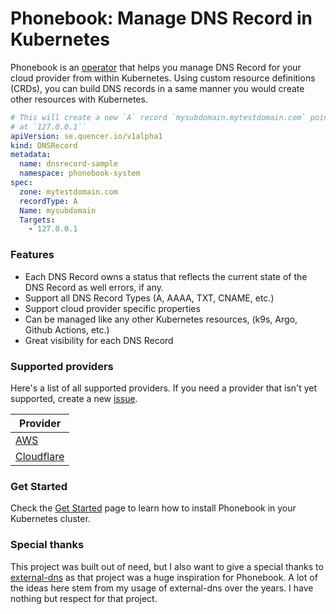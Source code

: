 # Phonebook: Manage DNS Record in Kubernetes

Phonebook is an [operator](https://kubernetes.io/docs/concepts/extend-kubernetes/operator/) that helps you manage DNS Record for your cloud provider from within Kubernetes. Using custom resource definitions (CRDs), you can build DNS records in a same manner you would create other resources with Kubernetes.

```yaml
# This will create a new `A` record `mysubdomain.mytestdomain.com` pointing
# at `127.0.0.1``
apiVersion: se.quencer.io/v1alpha1
kind: DNSRecord
metadata:
  name: dnsrecord-sample
  namespace: phonebook-system
spec:
  zone: mytestdomain.com
  recordType: A
  Name: mysubdomain
  Targets:
    - 127.0.0.1
```

### Features

- Each DNS Record owns a status that reflects the current state of the DNS Record as well errors, if any.
- Support all DNS Record Types (A, AAAA, TXT, CNAME, etc.)
- Support cloud provider specific properties 
- Can be managed like any other Kubernetes resources, (k9s, Argo, Github Actions, etc.)
- Great visibility for each DNS Record

### Supported providers

Here's a list of all supported providers. If you need a provider that isn't yet supported, create a new [issue](https://github.com/pier-oliviert/phonebook/issues/new).

|Provider|
|--|
|[AWS](./docs/providers/aws.md)|
|[Cloudflare](./docs/providers/cloudflare.md)|

### Get Started

Check the [Get Started](./GET_STARTED.md) page to learn how to install Phonebook in your Kubernetes cluster.

### Special thanks

This project was built out of need, but I also want to give a special thanks to [external-dns](https://github.com/kubernetes-sigs/external-dns) as that project was a huge inspiration for Phonebook. A lot of the ideas here stem from my usage of external-dns over the years. I have nothing but respect for that project.
